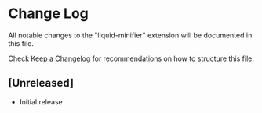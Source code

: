 # Change Log

All notable changes to the "liquid-minifier" extension will be documented in this file.

Check [Keep a Changelog](http://keepachangelog.com/) for recommendations on how to structure this file.

## [Unreleased]

- Initial release